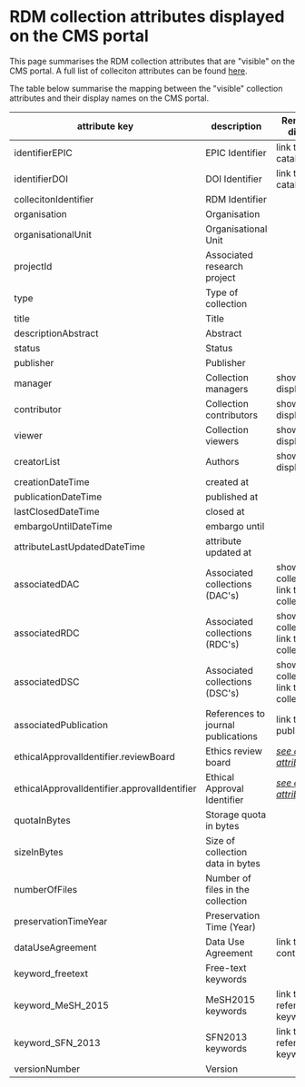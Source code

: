 # RDM collection attributes displayed on the CMS portal

This page summarises the RDM collection attributes that are "visible" on the CMS portal.  A full list of colleciton attributes can be found [here](collection_attributes.md).

The table below summarise the mapping between the "visible" collection attributes and their display names on the CMS portal.


| attribute key        | description                 |  Remark on CMS display value |
| -------------------- | --------------------------- | ---------------------------- |
| identifierEPIC       | EPIC Identifier             |    link to EPIC catalogue    |
| identifierDOI        | DOI Identifier              |    link to DOI catalogue     |
| collecitonIdentifier | RDM Identifier              |                              |
| organisation         | Organisation                |                              |
| organisationalUnit   | Organisational Unit         |                              |
| projectId            | Associated research project |                              |
| type                 | Type of collection          |                              |
| title                | Title                       |                              |
| descriptionAbstract  | Abstract                    |                              |
| status               | Status                      |                              |
| publisher            | Publisher                   |                              |
| manager              | Collection managers         |    show user's display name  |
| contributor          | Collection contributors     |    show user's display name  |
| viewer               | Collection viewers          |    show user's display name  |
| creatorList          | Authors                     |    show user's display name  |
| creationDateTime     | created at                  |                              |
| publicationDateTime  | published at                |                              |
| lastClosedDateTime   | closed at                   |                              |
| embargoUntilDateTime | embargo until               |                              |
| attributeLastUpdatedDateTime | attribute updated at |                               |
| associatedDAC        | Associated collections (DAC's) |  show collectionIdentifier, link to the collection |
| associatedRDC        | Associated collections (RDC's) |  show collectionIdentifier, link to the collection |
| associatedDSC        | Associated collections (DSC's) |  show collectionIdentifier, link to the collection |
| associatedPublication| References to journal publications |  link to the journal publications |
| ethicalApprovalIdentifier.reviewBoard | Ethics review board | [_see combinatory attributes_](collection_attributes.md#combinatory-attributes) |
| ethicalApprovalIdentifier.approvalIdentifier | Ethical Approval Identifier | [_see combinatory attributes_](collection_attributes.md#combinatory-attributes) |
| quotaInBytes         | Storage quota in bytes      |                               |
| sizeInBytes          | Size of collection data in bytes       |                               |
| numberOfFiles        | Number of files in the collection |                               |
| preservationTimeYear | Preservation Time (Year)    |                               |
| dataUseAgreement     | Data Use Agreement          | link to display context of the DUA |
| keyword_freetext     | Free-text keywords          |                                |
| keyword_MeSH_2015     | MeSH2015 keywords           | link to the context referred by the keyword |
| keyword_SFN_2013      | SFN2013 keywords            | link to the context referred by the keyword |
| versionNumber        | Version                     |                                |
